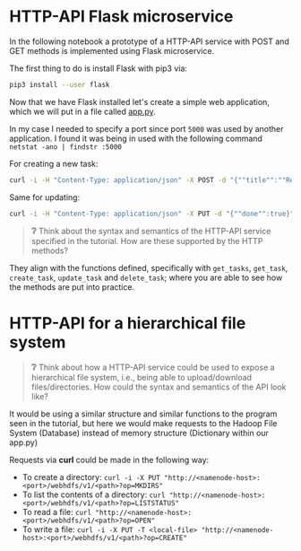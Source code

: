 # HTTP-API Flask microservice
In the following notebook a prototype of a HTTP-API service with POST and GET methods is implemented using Flask microservice.

The first thing to do is install Flask with pip3 via:
```bash
pip3 install --user flask
```
Now that we have Flask installed let's create a simple web application, which we will put in a file called [app.py](app.py).

In my case I needed to specify a port since port `5000` was used by another application. I found it was being in used with the following command `netstat -ano | findstr :5000`

For creating a new task:
````bash
curl -i -H "Content-Type: application/json" -X POST -d "{""title"":""Read a book""}" http://localhost:5001/todo/api/v1.0/tasks
````

Same for updating:
```bash
curl -i -H "Content-Type: application/json" -X PUT -d "{""done"":true}" http://localhost:5001/todo/api/v1.0/tasks/2
```
> **❔** Think about the syntax and semantics of the HTTP-API service specified in the tutorial. How are these supported by the HTTP methods?

They align with the functions defined, specifically with `get_tasks`, `get_task`, `create_task`, `update_task` and `delete_task`; where you are able to see how the methods are put into practice.

#  HTTP-API for a hierarchical file system
> **❔** Think about how a HTTP-API service could be used to expose a hierarchical file system, i.e., being able to upload/download files/directories. How could the syntax and semantics of the API look like?

It would be using a similar structure and similar functions to the program seen in the tutorial, but here we would make requests to the Hadoop File System (Database) instead of memory structure (Dictionary within our app.py)

Requests via **curl** could be made in the following way:
- To create a directory: `curl -i -X PUT "http://<namenode-host>:<port>/webhdfs/v1/<path>?op=MKDIRS"`
- To list the contents of a directory: `curl "http://<namenode-host>:<port>/webhdfs/v1/<path>?op=LISTSTATUS"`
- To read a file: `curl "http://<namenode-host>:<port>/webhdfs/v1/<path>?op=OPEN"`
- To write a file: `curl -i -X PUT -T <local-file> "http://<namenode-host>:<port>/webhdfs/v1/<path>?op=CREATE"`